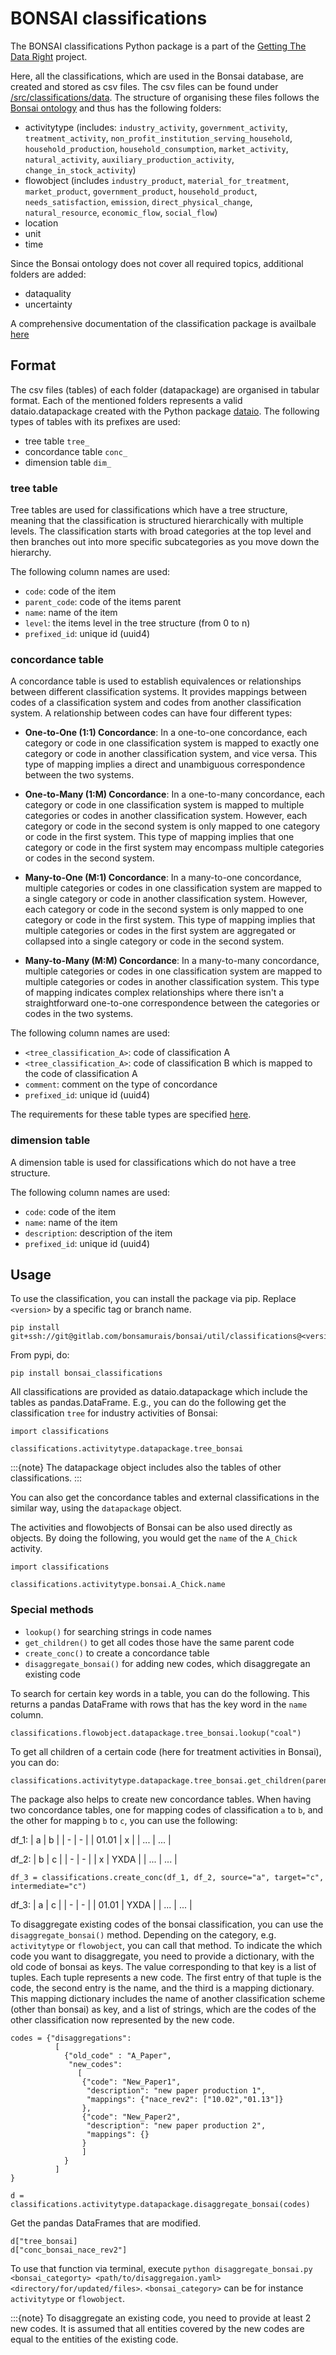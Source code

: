 # BONSAI classifications

The BONSAI classifications Python package is a part of the [Getting The Data Right](https://bonsamurais.gitlab.io/bonsai/documentation) project.

Here, all the classifications, which are used in the Bonsai database, are created and stored as csv files.
The csv files can be found under [/src/classifications/data](https://gitlab.com/bonsamurais/bonsai/clean/classifications/-/tree/main/src/classifications?ref_type=heads). The structure of organising these files follows the [Bonsai ontology](https://github.com/BONSAMURAIS/ontology) and thus has the following folders:
- activitytype (includes: `industry_activity`, `government_activity`, `treatment_activity`, `non_profit_institution_serving_household`, `household_production`, `household_consumption`, `market_activity`, `natural_activity`, `auxiliary_production_activity`, `change_in_stock_activity`)
- flowobject (includes `industry_product`, `material_for_treatment`, `market_product`, `government_product`, `household_product`, `needs_satisfaction`, `emission`, `direct_physical_change`, `natural_resource`, `economic_flow`, `social_flow`)
- location
- unit
- time

Since the Bonsai ontology does not cover all required topics, additional folders are added:
- dataquality
- uncertainty

A comprehensive documentation of the classification package is availbale [here](https://bonsamurais.gitlab.io/bonsai/util/classifications/index.html)

## Format
The csv files (tables) of each folder (datapackage) are organised in tabular format. Each of the mentioned folders represents a valid dataio.datapackage created with the Python package [dataio](https://bonsamurais.gitlab.io/bonsai/util/dataio/index.html). The following types of tables with its prefixes are used:
- tree table `tree_`
- concordance table `conc_`
- dimension table `dim_`

### tree table
Tree tables are used for classifications which have a tree structure, meaning that the classification is structured hierarchically with multiple levels. The classification starts with broad categories at the top level and then branches out into more specific subcategories as you move down the hierarchy.

The following column names are used:
- `code`: code of the item
- `parent_code`: code of the items parent
- `name`: name of the item
- `level`: the items level in the tree structure (from 0 to n)
- `prefixed_id`: unique id (uuid4)

### concordance table
A concordance table is used to establish equivalences or relationships between different classification systems. It provides mappings between codes of a classification system and codes from another classification system. A relationship between codes can have four different types:

- **One-to-One (1:1) Concordance**: In a one-to-one concordance, each category or code in one classification system is mapped to exactly one category or code in another classification system, and vice versa. This type of mapping implies a direct and unambiguous correspondence between the two systems.

- **One-to-Many (1:M) Concordance**: In a one-to-many concordance, each category or code in one classification system is mapped to multiple categories or codes in another classification system. However, each category or code in the second system is only mapped to one category or code in the first system. This type of mapping implies that one category or code in the first system may encompass multiple categories or codes in the second system.

- **Many-to-One (M:1) Concordance**: In a many-to-one concordance, multiple categories or codes in one classification system are mapped to a single category or code in another classification system. However, each category or code in the second system is only mapped to one category or code in the first system. This type of mapping implies that multiple categories or codes in the first system are aggregated or collapsed into a single category or code in the second system.

- **Many-to-Many (M:M) Concordance**: In a many-to-many concordance, multiple categories or codes in one classification system are mapped to multiple categories or codes in another classification system. This type of mapping indicates complex relationships where there isn't a straightforward one-to-one correspondence between the categories or codes in the two systems.

The following column names are used:
- `<tree_classification_A>`: code of classification A
- `<tree_classification_A>`: code of classification B which is mapped to the code of classification A
- `comment`: comment on the type of concordance
- `prefixed_id`: unique id (uuid4)

The requirements for these table types are specified [here](https://dataio-bonsamurais-bonsai-util-a55d63cbbbcf635b952059f8b8a12a71.gitlab.io/syntax.html#field).

### dimension table
A dimension table is used for classifications which do not have a tree structure.

The following column names are used:
- `code`: code of the item
- `name`: name of the item
- `description`: description of the item
- `prefixed_id`: unique id (uuid4)

## Usage
To use the classification, you can install the package via pip. Replace `<version>` by a specific tag or branch name.

```
pip install git+ssh://git@gitlab.com/bonsamurais/bonsai/util/classifications@<version>
```

From pypi, do:
```
pip install bonsai_classifications
```


All classifications are provided as dataio.datapackage which include the tables as pandas.DataFrame. E.g., you can do the following get the classification `tree` for industry activities of Bonsai:
```
import classifications

classifications.activitytype.datapackage.tree_bonsai
```
:::{note} The datapackage object includes also the tables of other classifications.
:::

You can also get the concordance tables and external classifications in the similar way, using the `datapackage` object.

The activities and flowobjects of Bonsai can be also used directly as objects. By doing the following, you would get the `name` of the `A_Chick` activity.
```
import classifications

classifications.activitytype.bonsai.A_Chick.name
```

### Special methods
- `lookup()` for searching strings in code names
- `get_children()` to get all codes those have the same parent code
- `create_conc()` to create a concordance table
- `disaggregate_bonsai()` for adding new codes, which disaggregate an existing code

To search for certain key words in a table, you can do the following. This returns a pandas DataFrame with rows that has the key word in the `name` column.
```
classifications.flowobject.datapackage.tree_bonsai.lookup("coal")
```

To get all children of a certain code (here for treatment activities in Bonsai), you can do:
```
classifications.activitytype.datapackage.tree_bonsai.get_children(parent_code="at")
```

The package also helps to create new concordance tables. When having two concordance tables, one for mapping codes of classification `a` to `b`, and the other for mapping `b` to `c`, you can use the following:

df_1:
| a | b |
| - | - |
| 01.01 | x |
| ... | ... |

df_2:
| b | c |
| - | - |
| x | YXDA |
| ... | ... |

```
df_3 = classifications.create_conc(df_1, df_2, source="a", target="c", intermediate="c")

```
df_3:
| a | c |
| - | - |
| 01.01 | YXDA |
| ... | ... |

To disaggregate existing codes of the bonsai classification, you can use the `disaggregate_bonsai()` method. Depending on the category, e.g. `activitytype` or `flowobject`, you can call that method.
To indicate the which code you want to disaggregate, you need to provide a dictionary, with the old code of bonsai as keys. The value corresponding to that key is a list of tuples. Each tuple represents a new code. The first entry of that tuple is the code, the second entry is the name, and the third is a mapping dictionary. This mapping dictionary includes the name of another classification scheme (other than bonsai) as key, and a list of strings, which are the codes of the other classification now represented by the new code.
```
codes = {"disaggregations":
          [
            {"old_code" : "A_Paper",
             "new_codes":
               [
                {"code": "New_Paper1",
                 "description": "new paper production 1",
                 "mappings": {"nace_rev2": ["10.02","01.13"]}
                },
                {"code": "New_Paper2",
                 "description": "new paper production 2",
                 "mappings": {}
                }
                ]
            }
          ]
}

d = classifications.activitytype.datapackage.disaggregate_bonsai(codes)
```

Get the pandas DataFrames that are modified.
```
d["tree_bonsai]
d["conc_bonsai_nace_rev2"]
```

To use that function via terminal, execute `python disaggregate_bonsai.py <bonsai_categorty> <path/to/disaggregaion.yaml> <directory/for/updated/files>`. `<bonsai_category>` can be for instance `activitytype` or `flowobject`.

:::{note} To disaggregate an existing code, you need to provide at least 2 new codes. It is assumed that all entities covered by the new codes are equal to the entities of the existing code.